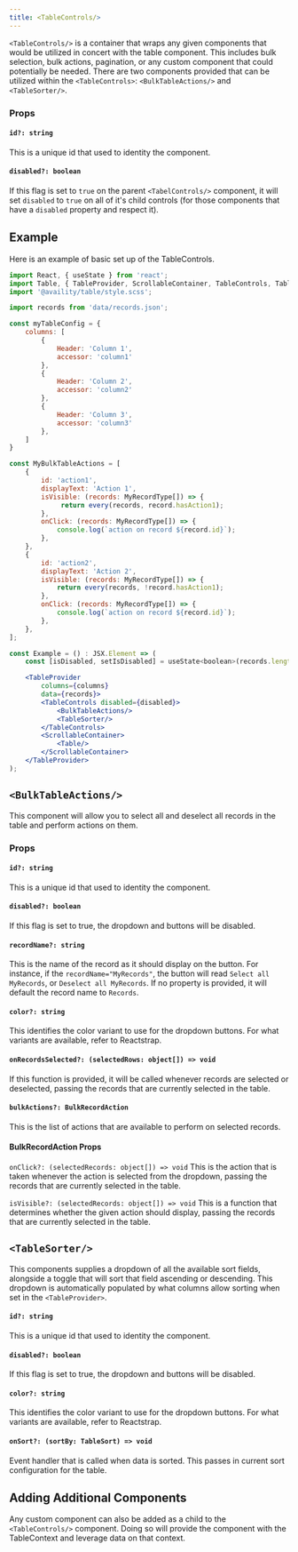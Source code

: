```yaml
---
title: <TableControls/>
---
```


`<TableControls/>` is a container that wraps any given components that would be utilized in concert with the table component. This includes bulk selection, bulk actions, pagination, or any custom component that could potentially be needed. There are two components provided that can be utilized within the `<TableControls>`: `<BulkTableActions/>` and `<TableSorter/>`.

### Props

#### `id?: string`
This is a unique id that used to identity the component.

#### `disabled?: boolean`
If this flag is set to `true` on the parent `<TabelControls/>` component, it will set `disabled` to `true` on all of it's child controls (for those components that have a `disabled` property and respect it).

## Example
Here is  an example of basic set up of the TableControls.
```jsx
import React, { useState } from 'react';
import Table, { TableProvider, ScrollableContainer, TableControls, TableSorter } from '@availity/table';
import '@availity/table/style.scss';

import records from 'data/records.json';

const myTableConfig = {
    columns: [
        {
            Header: 'Column 1',
            accessor: 'column1'
        },
        {
            Header: 'Column 2',
            accessor: 'column2' 
        },
        {
            Header: 'Column 3',
            accessor: 'column3' 
        },
    ]
}

const MyBulkTableActions = [
    {
        id: 'action1',
        displayText: 'Action 1',
        isVisible: (records: MyRecordType[]) => {
             return every(records, record.hasAction1);
        },
        onClick: (records: MyRecordType[]) => {
            console.log(`action on record ${record.id}`);
        },
    },
    {
        id: 'action2',
        displayText: 'Action 2',
        isVisible: (records: MyRecordType[]) => {
            return every(records, !record.hasAction1);
        },
        onClick: (records: MyRecordType[]) => {
            console.log(`action on record ${record.id}`);
        },
    },
];

const Example = () : JSX.Element => (
    const [isDisabled, setIsDisabled] = useState<boolean>(records.length === 0);

    <TableProvider
        columns={columns}
        data={records}>
        <TableControls disabled={disabled}>
            <BulkTableActions/>
            <TableSorter/>
        </TableControls>
        <ScrollableContainer>
            <Table/>
        </ScrollableContainer>
    </TableProvider>
);
```

## `<BulkTableActions/>`
This component will allow you to select all and deselect all records in the table and perform actions on them. 

### Props

#### `id?: string`
This is a unique id that used to identity the component.

#### `disabled?: boolean`
If this flag is set to true, the dropdown and buttons will be disabled.

#### `recordName?: string`
This is the name of the record as it should display on the button. For instance, if the `recordName="MyRecords"`, the button will read `Select all MyRecords`, or `Deselect all MyRecords`. If no property is provided, it will default the record name to `Records`. 

#### `color?: string` 
This identifies the color variant to use for the dropdown buttons. For what variants are available, refer to Reactstrap.

#### `onRecordsSelected?: (selectedRows: object[]) => void`
If this function is provided, it will be called whenever records are selected or deselected, passing the records that are currently selected in the table. 

#### `bulkActions?: BulkRecordAction` 
This is the list of actions that are available to perform on selected records. 

#### BulkRecordAction Props
`onClick?: (selectedRecords: object[]) => void`
This is the action that is taken whenever the action is selected from the dropdown, passing the records that are currently selected in the table.

`isVisible?: (selectedRecords: object[]) => void`
This is a function that determines whether the given action should display, passing the records that are currently selected in the table.

## `<TableSorter/>`
This components supplies a dropdown of all the available sort fields, alongside a toggle that will sort that field ascending or descending. This dropdown is automatically populated by what columns allow sorting when set in the `<TableProvider>`.

#### `id?: string`
This is a unique id that used to identity the component.

#### `disabled?: boolean`
If this flag is set to true, the dropdown and buttons will be disabled.

#### `color?: string` 
This identifies the color variant to use for the dropdown buttons. For what variants are available, refer to Reactstrap.
#### `onSort?: (sortBy: TableSort) => void`

Event handler that is called when data is sorted. This passes in current sort configuration for the table.

## Adding Additional Components

Any custom component can also be added as a child to the `<TableControls/>` component. Doing so will provide the component with the TableContext and leverage data on that context. 
